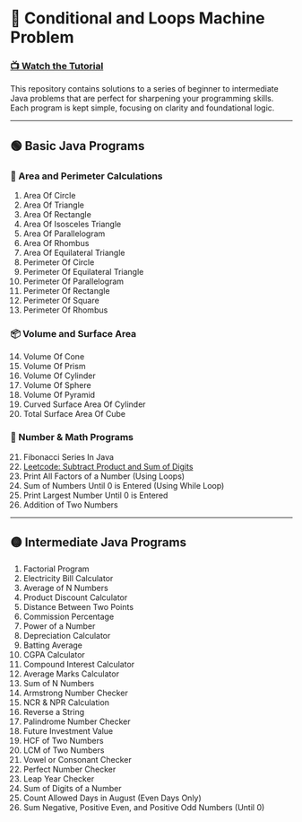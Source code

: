 # 🧠 Conditional and Loops Machine Problem

### [📺 Watch the Tutorial](https://youtu.be/ldYLYRNaucM)

This repository contains solutions to a series of beginner to intermediate Java problems that are perfect for sharpening your programming skills. Each program is kept simple, focusing on clarity and foundational logic.

---

## 🟢 Basic Java Programs

### 📐 Area and Perimeter Calculations
1. Area Of Circle  
2. Area Of Triangle  
3. Area Of Rectangle  
4. Area Of Isosceles Triangle  
5. Area Of Parallelogram  
6. Area Of Rhombus  
7. Area Of Equilateral Triangle  
8. Perimeter Of Circle  
9. Perimeter Of Equilateral Triangle  
10. Perimeter Of Parallelogram  
11. Perimeter Of Rectangle  
12. Perimeter Of Square  
13. Perimeter Of Rhombus  

### 📦 Volume and Surface Area
14. Volume Of Cone  
15. Volume Of Prism  
16. Volume Of Cylinder  
17. Volume Of Sphere  
18. Volume Of Pyramid  
19. Curved Surface Area Of Cylinder  
20. Total Surface Area Of Cube  

### 🔢 Number & Math Programs
21. Fibonacci Series In Java  
22. [Leetcode: Subtract Product and Sum of Digits](https://leetcode.com/problems/subtract-the-product-and-sum-of-digits-of-an-integer/)  
23. Print All Factors of a Number (Using Loops)  
24. Sum of Numbers Until 0 is Entered (Using While Loop)  
25. Print Largest Number Until 0 is Entered  
26. Addition of Two Numbers  

---

## 🟡 Intermediate Java Programs

1. Factorial Program  
2. Electricity Bill Calculator  
3. Average of N Numbers  
4. Product Discount Calculator  
5. Distance Between Two Points  
6. Commission Percentage  
7. Power of a Number  
8. Depreciation Calculator  
9. Batting Average  
10. CGPA Calculator  
11. Compound Interest Calculator  
12. Average Marks Calculator  
13. Sum of N Numbers  
14. Armstrong Number Checker  
15. NCR & NPR Calculation  
16. Reverse a String  
17. Palindrome Number Checker  
18. Future Investment Value  
19. HCF of Two Numbers  
20. LCM of Two Numbers  
21. Vowel or Consonant Checker  
22. Perfect Number Checker  
23. Leap Year Checker  
24. Sum of Digits of a Number  
25. Count Allowed Days in August (Even Days Only)  
26. Sum Negative, Positive Even, and Positive Odd Numbers (Until 0)